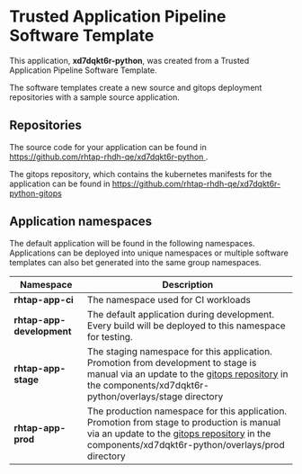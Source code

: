 # Trusted Application Pipeline Software Template

This application, **xd7dqkt6r-python**, was created from a Trusted Application Pipeline Software Template.

The software templates create a new source and gitops deployment repositories with a sample source application. 

## Repositories

The source code for your application can be found in [https://github.com/rhtap-rhdh-qe/xd7dqkt6r-python ](https://github.com/rhtap-rhdh-qe/xd7dqkt6r-python ).
 
The gitops repository, which contains the kubernetes manifests for the application can be found in 
[https://github.com/rhtap-rhdh-qe/xd7dqkt6r-python-gitops ](https://github.com/rhtap-rhdh-qe/xd7dqkt6r-python-gitops ) 

## Application namespaces 

The default application will be found in the following namespaces. Applications can be deployed into unique namespaces or multiple software templates can also bet generated into the same group namespaces.  

|  Namespace   |  Description   |  
| -------- | -------- |
| **rhtap-app-ci** | The namespace used for CI workloads |
| **rhtap-app-development** | The default application during development. Every build will be deployed to this namespace for testing. |
| **rhtap-app-stage** | The staging namespace for this application. Promotion from development to stage is manual via an update to the [gitops repository](https://github.com/rhtap-rhdh-qe/xd7dqkt6r-python-gitops ) in the components/xd7dqkt6r-python/overlays/stage directory |
| **rhtap-app-prod** | The production namespace for this application. Promotion from stage to production is manual via an update to the [gitops repository](https://github.com/rhtap-rhdh-qe/xd7dqkt6r-python-gitops ) in the components/xd7dqkt6r-python/overlays/prod directory |